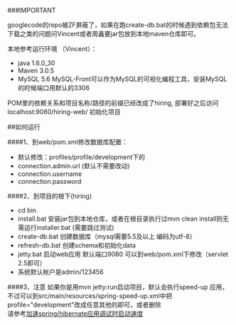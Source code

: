 ###IMPORTANT

googlecode的repo被ZF屏蔽了，如果在跑create-db.bat的时候遇到依赖包无法下载之类的问题问Vincent或者周鑫要jar包放到本地maven仓库即可。

本地参考运行环境 （Vincent）： 
* java 1.6.0_30
* Maven 3.0.5
* MySQL 5.6 
MySQL-Front可以作为MySQL的可视化编程工具，安装MySQL的时候端口用默认的3306

POM里的依赖关系和项目名称/路径的前缀已经改成了hiring, 部署好之后访问 localhost:9080/hiring-web/ 初始化项目


##如何运行

####1、到web/pom.xml修改数据库配置：
*  默认修改：profiles/profile/development下的
*  connection.admin.url (默认不需要改动)
*  connection.username
*  connection.password

####2、到项目的根下(hiring)
* cd bin
* install.bat 安装jar包到本地仓库，或者在根目录执行过mvn clean install则无需运行installer.bat (需要跳过测试)
* create-db.bat 创建数据库（mysql需要5.5及以上 编码为utf-8）
* refresh-db.bat 创建schema和初始化data
* jetty.bat 启动web应用 默认端口9080 可以到web/pom.xml下修改（servlet 2.5即可）
* 系统默认帐户是admin/123456

####3、注意
如果你是用mvn jetty:run启动项目，默认会执行speed-up 应用，不过可以到src/main/resources/spring-speed-up.xml中把profile="development"改成任意其他的即可，或者删除<br/>
请参考<a href='http://jinnianshilongnian.iteye.com/blog/1883013'>加速spring/hibernate应用调试时启动速度</a>
